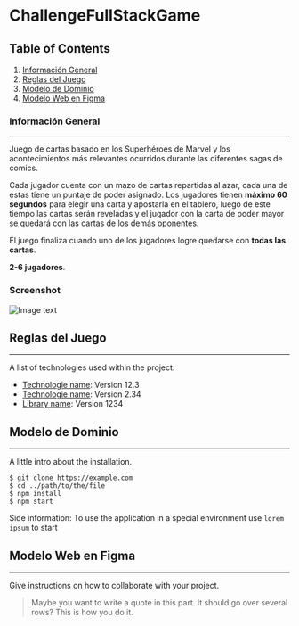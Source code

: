 # ChallengeFullStackGame

## Table of Contents
1. [Información General](#informacion-general)
2. [Reglas del Juego](#reglas-del-juego)
3. [Modelo de Dominio](#modelo-de-dominio)
4. [Modelo Web en Figma](#modelo-web-en-figma)

### Información General
***
<p>
    Juego de cartas basado en los Superhéroes de Marvel y
    los acontecimientos más relevantes ocurridos durante las diferentes sagas de comics.
</p>
    
<p>
    Cada jugador cuenta con un mazo de cartas repartidas al azar, 
    cada una de estas tiene un puntaje de poder asignado. Los jugadores tienen
    <b>máximo 60 segundos</b> para elegir una carta y apostarla en el tablero, luego de
    este tiempo las cartas serán reveladas y el jugador con la carta de poder
    mayor se quedará con las cartas de los demás oponentes. 
</p>

<p>
    El juego finaliza cuando uno de los jugadores logre quedarse con <b>todas las cartas</b>.
</p>

<p>
    <b>2-6 jugadores</b>.
</p>

### Screenshot
![Image text](https://www.united-internet.de/fileadmin/user_upload/Brands/Downloads/Logo_IONOS_by.jpg)

## Reglas del Juego
***
A list of technologies used within the project:
* [Technologie name](https://example.com): Version 12.3 
* [Technologie name](https://example.com): Version 2.34
* [Library name](https://example.com): Version 1234

## Modelo de Dominio
***
A little intro about the installation. 
```
$ git clone https://example.com
$ cd ../path/to/the/file
$ npm install
$ npm start
```
Side information: To use the application in a special environment use ```lorem ipsum``` to start

## Modelo Web en Figma
***
Give instructions on how to collaborate with your project.
> Maybe you want to write a quote in this part. 
> It should go over several rows?
> This is how you do it.
